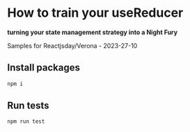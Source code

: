 # How to train your useReducer
**turning your state management strategy into a Night Fury**

Samples for Reactjsday/Verona - 2023-27-10

## Install packages
```bash
npm i
```

## Run tests
```bash
npm run test
```